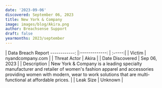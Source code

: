 ```yaml
---
date: '2023-09-06'
discovered: September 06, 2023
title: New York & Company
image: images/blog/Akira.png
author: Breachsense Support
draft: false
yearmonths: 2023/september
---
```



| Data Breach Report
------------:     |:-------------:    | :-----:|
| Victim      | nyandcompany.com      | 
| Threat Actor      | Akira      | 
| Date Discovered      | Sep 06, 2023      | 
| Description      | New York & Company is a leading specialty manufacturer and retailer of women's fashion apparel and accessories providing women with modern, wear to work solutions that are multi-functional at affordable prices.      | 
| Leak Size      | Unknown      | 

